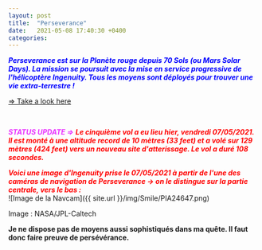 ```yaml
---
layout: post
title:  "Perseverance"
date:   2021-05-08 17:40:30 +0400
categories: 
---
```

<span style="color: blue">***Perseverance est sur la Planète rouge depuis 70 Sols (ou Mars Solar Days). La mission se poursuit avec la mise en service progressive de l'hélicoptère Ingenuity. Tous les moyens sont déployés pour trouver une vie extra-terrestre !***</span>

<a href="https://mars.nasa.gov/mars2020/" target="_blank">=> Take a look here</a>
<!---
<span><a href="https://www.youtube.com/watch?v=ND7YO715QOE" target="_blank">Suivre ici en direct le premier vol d'ingenuity le 12/04/2021 à partir de 11h30 (heure Réunion)</a></span>
--->
<br>

<span style="color: #e933ff">***STATUS UPDATE =>***</span>
<span style="color: red">***Le cinquième vol  a eu lieu hier, vendredi 07/05/2021. Il est monté à une altitude record de 10 mètres (33 feet) et a volé sur 129 mètres (424 feet) vers un nouveau site d'atterissage. Le vol a duré 108 secondes.***</span>

<span style="color: red">***Voici une image d'Ingenuity prise le 07/05/2021 à partir de l'une des caméras de navigation de Perseverance -> on le distingue sur la partie centrale, vers le bas :***</span>
<br>
![Image de la Navcam]({{ site.url }}/img/Smile/PIA24647.png)

Image : NASA/JPL-Caltech


**Je ne dispose pas de moyens aussi sophistiqués dans ma quête. Il faut donc faire preuve de persévérance.**
